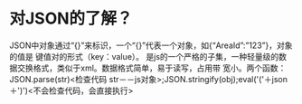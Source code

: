 # 对JSON的了解？

JSON中对象通过“{}”来标识，一个“{}”代表一个对象，如{“AreaId”:”123”}，对象的值是 
键值对的形式（key：value）。
是js的一个严格的子集，一种轻量级的数据交换格式，类似于xml。数据格式简单，易于读写，占用带 
宽小。两个函数：JSON.parse(str)<检查代码 str－－js对象>;JSON.stringify(obj);eval('('＋json 
＋')')<不会检查代码，会直接执行>